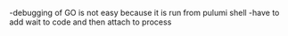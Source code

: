 -debugging of GO is not easy because it is run from pulumi shell
-have to add wait to code and then attach to process